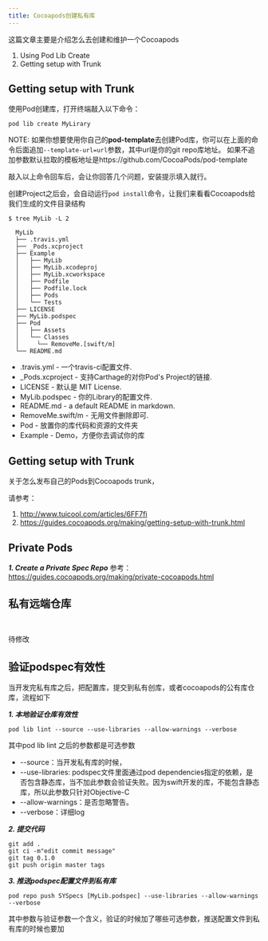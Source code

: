 ```yaml
---
title: Cocoapods创建私有库
---
```


这篇文章主要是介绍怎么去创建和维护一个Cocoapods

1. Using Pod Lib Create
2. Getting setup with Trunk

## Getting setup with Trunk

使用Pod创建库，打开终端敲入以下命令：

```
pod lib create MyLirary
```

NOTE: 如果你想要使用你自己的**pod-template**去创建Pod库，你可以在上面的命令后面追加`--template-url=url`参数，其中url是你的git repo库地址。
如果不追加参数默认拉取的模板地址是https://github.com/CocoaPods/pod-template

敲入以上命令回车后，会让你回答几个问题，安装提示填入就行。

创建Project之后会，会自动运行`pod install`命令，让我们来看看Cocoapods给我们生成的文件目录结构

```
$ tree MyLib -L 2

  MyLib
  ├── .travis.yml
  ├── _Pods.xcproject
  ├── Example
  │   ├── MyLib
  │   ├── MyLib.xcodeproj
  │   ├── MyLib.xcworkspace
  │   ├── Podfile
  │   ├── Podfile.lock
  │   ├── Pods
  │   └── Tests
  ├── LICENSE
  ├── MyLib.podspec
  ├── Pod
  │   ├── Assets
  │   └── Classes
  │     └── RemoveMe.[swift/m]
  └── README.md
```
* .travis.yml - 一个travis-ci配置文件.
* _Pods.xcproject - 支持Carthage的对你Pod's Project的链接.
* LICENSE - 默认是 MIT License.
* MyLib.podspec - 你的Library的配置文件.
* README.md - a default README in markdown.
* RemoveMe.swift/m - 无用文件删除即可.
* Pod - 放置你的库代码和资源的文件夹
* Example - Demo，方便你去调试你的库

## Getting setup with Trunk

关于怎么发布自己的Pods到Cocoapods trunk，

请参考：
1. http://www.tuicool.com/articles/6FF7fi
2. https://guides.cocoapods.org/making/getting-setup-with-trunk.html

## Private Pods

***1. Create a Private Spec Repo***
参考：https://guides.cocoapods.org/making/private-cocoapods.html

## 私有远端仓库
```

```
##

待修改

## 验证podspec有效性

当开发完私有库之后，把配置库，提交到私有创库，或者cocoapods的公有库仓库，流程如下

***1. 本地验证仓库有效性***

```
pod lib lint --source --use-libraries --allow-warnings --verbose
```
其中pod lib lint 之后的参数都是可选参数

* --source：当开发私有库的时候，
* --use-libraries: podspec文件里面通过pod dependencies指定的依赖，是否包含静态库，当不加此参数会验证失败。因为swift开发的库，不能包含静态库，所以此参数只针对Objective-C
* --allow-warnings：是否忽略警告。
* --verbose：详细log


***2. 提交代码***

```
git add .
git ci -m"edit commit message"
git tag 0.1.0
git push origin master tags
```

***3. 推送podspec配置文件到私有库***

```
pod repo push SYSpecs [MyLib.podspec] --use-libraries --allow-warnings --verbose
```
其中参数与验证参数一个含义，验证的时候加了哪些可选参数，推送配置文件到私有库的时候也要加
